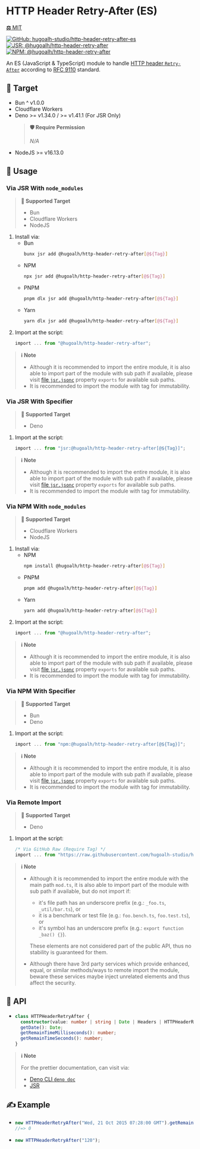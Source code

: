 # HTTP Header Retry-After (ES)

[**⚖️** MIT](./LICENSE.md)

[![GitHub: hugoalh-studio/http-header-retry-after-es](https://img.shields.io/github/v/release/hugoalh-studio/http-header-retry-after-es?label=hugoalh-studio/http-header-retry-after-es&labelColor=181717&logo=github&logoColor=ffffff&sort=semver&style=flat "GitHub: hugoalh-studio/http-header-retry-after-es")](https://github.com/hugoalh-studio/http-header-retry-after-es)
[![JSR: @hugoalh/http-header-retry-after](https://img.shields.io/jsr/v/@hugoalh/http-header-retry-after?label=JSR%20@hugoalh/http-header-retry-after&labelColor=F7DF1E&logoColor=000000&style=flat "JSR: @hugoalh/http-header-retry-after")](https://jsr.io/@hugoalh/http-header-retry-after)
[![NPM: @hugoalh/http-header-retry-after](https://img.shields.io/npm/v/@hugoalh/http-header-retry-after?label=@hugoalh/http-header-retry-after&labelColor=CB3837&logo=npm&logoColor=ffffff&style=flat "NPM: @hugoalh/http-header-retry-after")](https://www.npmjs.com/package/@hugoalh/http-header-retry-after)

An ES (JavaScript & TypeScript) module to handle [HTTP header `Retry-After`](https://developer.mozilla.org/en-US/docs/Web/HTTP/Headers/Retry-After) according to [RFC 9110](https://www.rfc-editor.org/rfc/rfc9110#field.retry-after) standard.

## 🎯 Target

- Bun ^ v1.0.0
- Cloudflare Workers
- Deno >= v1.34.0 / >= v1.41.1 (For JSR Only)
  > **🛡️ Require Permission**
  >
  > *N/A*
- NodeJS >= v16.13.0

## 🔰 Usage

### Via JSR With `node_modules`

> **🎯 Supported Target**
>
> - Bun
> - Cloudflare Workers
> - NodeJS

1. Install via:
    - Bun
      ```sh
      bunx jsr add @hugoalh/http-header-retry-after[@${Tag}]
      ```
    - NPM
      ```sh
      npx jsr add @hugoalh/http-header-retry-after[@${Tag}]
      ```
    - PNPM
      ```sh
      pnpm dlx jsr add @hugoalh/http-header-retry-after[@${Tag}]
      ```
    - Yarn
      ```sh
      yarn dlx jsr add @hugoalh/http-header-retry-after[@${Tag}]
      ```
2. Import at the script:
    ```ts
    import ... from "@hugoalh/http-header-retry-after";
    ```

> **ℹ️ Note**
>
> - Although it is recommended to import the entire module, it is also able to import part of the module with sub path if available, please visit [file `jsr.jsonc`](./jsr.jsonc) property `exports` for available sub paths.
> - It is recommended to import the module with tag for immutability.

### Via JSR With Specifier

> **🎯 Supported Target**
>
> - Deno

1. Import at the script:
    ```ts
    import ... from "jsr:@hugoalh/http-header-retry-after[@${Tag}]";
    ```

> **ℹ️ Note**
>
> - Although it is recommended to import the entire module, it is also able to import part of the module with sub path if available, please visit [file `jsr.jsonc`](./jsr.jsonc) property `exports` for available sub paths.
> - It is recommended to import the module with tag for immutability.

### Via NPM With `node_modules`

> **🎯 Supported Target**
>
> - Cloudflare Workers
> - NodeJS

1. Install via:
    - NPM
      ```sh
      npm install @hugoalh/http-header-retry-after[@${Tag}]
      ```
    - PNPM
      ```sh
      pnpm add @hugoalh/http-header-retry-after[@${Tag}]
      ```
    - Yarn
      ```sh
      yarn add @hugoalh/http-header-retry-after[@${Tag}]
      ```
2. Import at the script:
    ```ts
    import ... from "@hugoalh/http-header-retry-after";
    ```

> **ℹ️ Note**
>
> - Although it is recommended to import the entire module, it is also able to import part of the module with sub path if available, please visit [file `jsr.jsonc`](./jsr.jsonc) property `exports` for available sub paths.
> - It is recommended to import the module with tag for immutability.

### Via NPM With Specifier

> **🎯 Supported Target**
>
> - Bun
> - Deno

1. Import at the script:
    ```ts
    import ... from "npm:@hugoalh/http-header-retry-after[@${Tag}]";
    ```

> **ℹ️ Note**
>
> - Although it is recommended to import the entire module, it is also able to import part of the module with sub path if available, please visit [file `jsr.jsonc`](./jsr.jsonc) property `exports` for available sub paths.
> - It is recommended to import the module with tag for immutability.

### Via Remote Import

> **🎯 Supported Target**
>
> - Deno

1. Import at the script:
    ```ts
    /* Via GitHub Raw (Require Tag) */
    import ... from "https://raw.githubusercontent.com/hugoalh-studio/http-header-retry-after-es/${Tag}/mod.ts";
    ```

> **ℹ️ Note**
>
> - Although it is recommended to import the entire module with the main path `mod.ts`, it is also able to import part of the module with sub path if available, but do not import if:
>
>   - it's file path has an underscore prefix (e.g.: `_foo.ts`, `_util/bar.ts`), or
>   - it is a benchmark or test file (e.g.: `foo.bench.ts`, `foo.test.ts`), or
>   - it's symbol has an underscore prefix (e.g.: `export function _baz() {}`).
>
>   These elements are not considered part of the public API, thus no stability is guaranteed for them.
> - Although there have 3rd party services which provide enhanced, equal, or similar methods/ways to remote import the module, beware these services maybe inject unrelated elements and thus affect the security.

## 🧩 API

- ```ts
  class HTTPHeaderRetryAfter {
    constructor(value: number | string | Date | Headers | HTTPHeaderRetryAfter | Response): HTTPHeaderRetryAfter;
    getDate(): Date;
    getRemainTimeMilliseconds(): number;
    getRemainTimeSeconds(): number;
  }
  ```

> **ℹ️ Note**
>
> For the prettier documentation, can visit via:
>
> - [Deno CLI `deno doc`](https://deno.land/manual/tools/documentation_generator)
> - [JSR](https://jsr.io/@hugoalh/http-header-retry-after)

## ✍️ Example

- ```ts
  new HTTPHeaderRetryAfter("Wed, 21 Oct 2015 07:28:00 GMT").getRemainTimeMilliseconds();
  //=> 0
  ```
- ```ts
  new HTTPHeaderRetryAfter("120");
  ```
